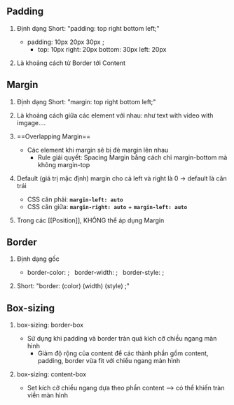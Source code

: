 ## Padding
1. Định dạng Short: "padding: top right bottom left;"
	- padding: 10px 20px 30px ; 
		- top: 10px right: 20px bottom: 30px left: 20px

2. Là khoảng cách từ Border tới Content

## Margin
1. Định dạng Short: "margin: top right bottom left;"

2. Là khoảng cách giữa các element với nhau: như text with video with imgage....

3. ==Overlapping Margin==
	- Các element khi margin sẽ bị đè margin lên nhau
		- Rule giải quyết: Spacing Margin bằng cách chỉ margin-bottom mà không margin-top

4. Default (giá trị mặc định) margin cho cả left và right là 0 -> default là căn trái
	- CSS căn phải: **`margin-left: auto`**
	- CSS căn giữa: **`margin-right: auto`** + **`margin-left: auto`**

5. Trong các [[Position]], KHÔNG thể áp dụng Margin

## Border
1. Định dạng gốc
	- border-color: ;
	   border-width: ;
	   border-style: ;

2. Short: "border: (color) (width) (style) ;"

## Box-sizing
1. box-sizing: border-box
	- Sử dụng khi padding và border tràn quá kích cỡ chiều ngang màn hình
		- Giảm độ rộng của content để các thành phần gồm content, padding, border vừa fit với chiều ngang màn hình

2. box-sizing: content-box 
	- Set kích cỡ chiều ngang dựa theo phần content --> có thể khiến tràn viền màn hình